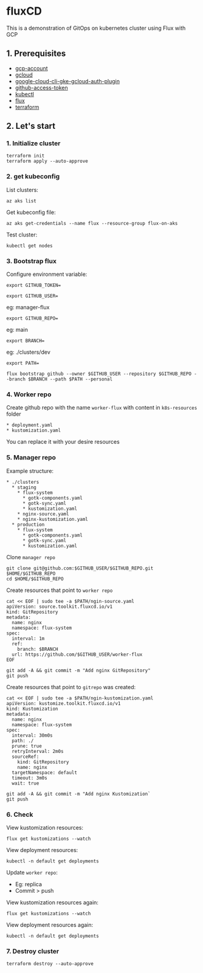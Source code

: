 # fluxCD
This is a demonstration of GitOps on kubernetes cluster using Flux with GCP

## 1. Prerequisites
* [gcp-account](https://console.cloud.google.com/welcome/new)
* [gcloud](https://cloud.google.com/sdk/docs/install)
* [google-cloud-cli-gke-gcloud-auth-plugin](https://cloud.google.com/blog/products/containers-kubernetes/kubectl-auth-changes-in-gke)
* [github-access-token](https://docs.github.com/en/authentication/keeping-your-account-and-data-secure/managing-your-personal-access-tokens)
* [kubectl](https://kubernetes.io/docs/tasks/tools/)
* [flux](https://fluxcd.io/flux/installation/)
* [terraform](https://developer.hashicorp.com/terraform/tutorials/aws-get-started/install-cli)
## 2. Let's start

### 1. Initialize cluster

```
terraform init
terraform apply --auto-approve
```
### 2. get kubeconfig

List clusters:
```
az aks list
```

Get kubeconfig file:
```
az aks get-credentials --name flux --resource-group flux-on-aks
```

Test cluster:
```
kubectl get nodes
```

### 3. Bootstrap flux

Configure environment variable:
```
export GITHUB_TOKEN=
```

```
export GITHUB_USER=
```
eg: manager-flux

```
export GITHUB_REPO=
```

eg: main
```
export BRANCH=
```

eg: ./clusters/dev
```
export PATH=
```

```
flux bootstrap github --owner $GITHUB_USER --repository $GITHUB_REPO --branch $BRANCH --path $PATH --personal
```

### 4. Worker repo

Create github repo with the name `worker-flux` with content in `k8s-resources` folder

```
* deployment.yaml
* kustomization.yaml
```
You can replace it with your desire resources

### 5. Manager repo

Example structure:
```
* ./clusters
  * staging
    * flux-system
      * gotk-components.yaml
      * gotk-sync.yaml
      * kustomization.yaml
    * nginx-source.yaml
    * nginx-kustomization.yaml
  * production
    * flux-system
      * gotk-components.yaml
      * gotk-sync.yaml
      * kustomization.yaml
```
Clone `manager repo`
```
git clone git@github.com:$GITHUB_USER/$GITHUB_REPO.git $HOME/$GITHUB_REPO
cd $HOME/$GITHUB_REPO
```

Create resources that point to `worker repo`
```	
cat << EOF | sudo tee -a $PATH/ngin-source.yaml
apiVersion: source.toolkit.fluxcd.io/v1
kind: GitRepository
metadata:
  name: nginx
  namespace: flux-system
spec:
  interval: 1m
  ref:
    branch: $BRANCH
  url: https://github.com/$GITHUB_USER/worker-flux
EOF
```

```
git add -A && git commit -m "Add nginx GitRepository"
git push
```

Create resources that point to `gitrepo` was created:
```	
cat << EOF | sudo tee -a $PATH/ngin-kustomization.yaml
apiVersion: kustomize.toolkit.fluxcd.io/v1
kind: Kustomization
metadata:
  name: nginx
  namespace: flux-system
spec:
  interval: 30m0s
  path: ./
  prune: true
  retryInterval: 2m0s
  sourceRef:
    kind: GitRepository
    name: nginx
  targetNamespace: default
  timeout: 3m0s
  wait: true
```

```
git add -A && git commit -m "Add nginx Kustomization`
git push
```

### 6. Check 
View kustomization resources:
```
flux get kustomizations --watch
```

View deployment resources:
```
kubectl -n default get deployments
```

Update `worker repo`:
* Eg: replica 
* Commit > push

View kustomization resources again:
```
flux get kustomizations --watch
```

View deployment resources again:
```
kubectl -n default get deployments
```

### 7. Destroy cluster

```
terraform destroy --auto-approve
```
